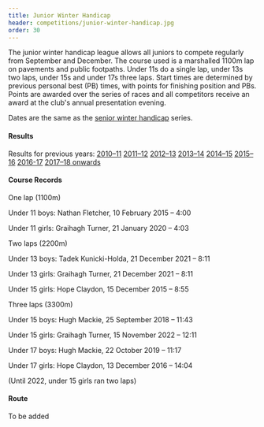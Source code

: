 ```yaml
---
title: Junior Winter Handicap
header: competitions/junior-winter-handicap.jpg
order: 30
---
```


The junior winter handicap league allows all juniors to compete regularly from September and December. The course used is a marshalled 1100m lap on pavements and public footpaths. Under 11s do a single lap, under 13s two laps, under 15s and under 17s three laps. Start times are determined by previous personal best (PB) times, with points for finishing position and PBs. Points are awarded over the series of races and all competitors receive an award at the club's annual presentation evening.

Dates are the same as the [senior winter handicap](https://pfrac.co.uk/competitions/senior-winter-handicap) series.

#### Results

Results for previous years:
[2010–11](https://pfrac.co.uk/static/results/junior-wh/junior-wh-2010-11-results.pdf)
[2011–12](https://pfrac.co.uk/static/results/junior-wh/junior-wh-2011-12-results.pdf)
[2012–13](https://pfrac.co.uk/static/results/junior-wh/junior-wh-2012-13-results.pdf)
[2013–14](https://pfrac.co.uk/static/results/junior-wh/junior-wh-2013-14-results.pdf)
[2014–15](https://pfrac.co.uk/static/results/junior-wh/junior-wh-2014-15-results.pdf)
[2015–16](https://pfrac.co.uk/static/results/junior-wh/junior-wh-2015-16-results.pdf)
[2016-17](https://pfrac.co.uk/static/results/junior-wh/junior-wh-2016-17-results.pdf)
[2017–18 onwards](http://results.pfrac.co.uk/)

#### Course Records

One lap (1100m)

Under 11 boys: Nathan Fletcher, 10 February 2015 – 4:00

Under 11 girls: Graihagh Turner, 21 January 2020 – 4:03

Two laps (2200m)

Under 13 boys: Tadek Kunicki-Holda, 21 December 2021 – 8:11

Under 13 girls: Graihagh Turner, 21 December 2021 – 8:11

Under 15 girls: Hope Claydon, 15 December 2015 – 8:55

Three laps (3300m)

Under 15 boys: Hugh Mackie, 25 September 2018 – 11:43

Under 15 girls: Graihagh Turner, 15 November 2022 – 12:11

Under 17 boys: Hugh Mackie, 22 October 2019 – 11:17

Under 17 girls: Hope Claydon, 13 December 2016 – 14:04

(Until 2022, under 15 girls ran two laps)

#### Route

To be added
